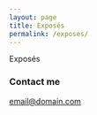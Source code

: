 ```yaml
---
layout: page
title: Exposés
permalink: /exposes/
---
```


Exposés

### Contact me

[email@domain.com](mailto:email@domain.com)
